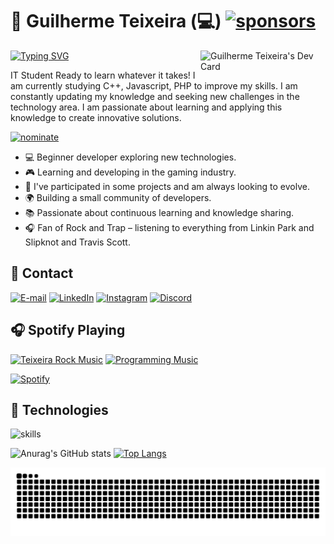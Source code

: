 # 👋 Guilherme Teixeira (💻) [![sponsors](https://img.shields.io/badge/Sponsor-%E2%9D%A4-%23db61a2.svg?&logo=github&logoColor=white&labelColor=181717&style=flat-square)](https://github.com/NightFall-Gaming)

<a href="https://app.daily.dev/guilhermeteixeira01">
    <img src="https://api.daily.dev/devcards/v2/h8lHIdrV6TnDW6TBtrCap.png?type=default&r=y1g" style="min-width: 200px; max-width: 250px; width: 30%" alt="Guilherme Teixeira's Dev Card" align="right"/>
</a>

[![Typing SVG](https://readme-typing-svg.demolab.com?font=Roboto&size=32&pause=1000&color=F7EF00&center=true&vCenter=true&width=200&height=48&lines=Full+Stack;Software+Dev)](https://git.io/typing-svg)

IT Student Ready to learn whatever it takes! I am currently studying C++, Javascript, PHP to improve my skills. I am constantly updating my knowledge and seeking new challenges in the technology area. I am passionate about learning and applying this knowledge to create innovative solutions.

[![nominate](https://img.shields.io/badge/Star-Nominate%20@guilhermeteixeira01-ffdd00.svg?logo=github&labelColor=181717&longCache=true&style=for-the-badge)](https://stars.github.com/nominate)

- 💻 Beginner developer exploring new technologies.
- 🎮 Learning and developing in the gaming industry.
- 🚀 I've participated in some projects and am always looking to evolve.
- 🌍 Building a small community of developers.
- 📚 Passionate about continuous learning and knowledge sharing.
- 🎧 Fan of Rock and Trap – listening to everything from Linkin Park and Slipknot and Travis Scott.

## 📲 Contact

[![E-mail](https://img.shields.io/badge/-Email-ffdd00?style=for-the-badge&logo=Gmail&logoColor=000000&color:FFF)](mailto:guilherme.teixeira00@outlook.com)
[![LinkedIn](https://img.shields.io/badge/-LinkedIn-ffdd00?style=for-the-badge&logo=linkedin&logoColor=000000&color:FFF)](https://www.linkedin.com/in/guilherme-teixeira-86499732a/)
[![Instagram](https://img.shields.io/badge/-Instagram-ffdd00?style=for-the-badge&logo=instagram&logoColor=000000&color:FFF)](https://www.instagram.com/teixeira_tatto_/)
[![Discord](https://img.shields.io/badge/-discord-ffdd00?style=for-the-badge&logo=discord&logoColor=000000&color:FFF)](https://discord.gg/sZnuksgens)

## 🎧 Spotify Playing

[![Teixeira Rock Music](https://img.shields.io/badge/Teixeira%20Rock%20Music-%231DB954.svg?&style=flat-square&logo=spotify&logoColor=white)](https://open.spotify.com/intl-pt/artist/05fG473iIaoy82BF1aGhL8) [![Programming Music](https://img.shields.io/badge/Programming%20Music-%231DB954.svg?&style=flat-square&logo=spotify&logoColor=white)](https://open.spotify.com/intl-pt/artist/0Y5tJX1MQlPlqiwlOH1tJY)

[![Spotify](https://spotify-github-profile.kittinanx.com/api/view.svg?uid=31alvuw6hdcl4cf65mroprno6ajy&redirect=true][https://spotify-github-profile.kittinanx.com/api/view.svg?uid=31alvuw6hdcl4cf65mroprno6ajy&cover_image=true&theme=novatorem&show_offline=true&background_color=000000&interchange=true&bar_color=ffd700&bar_color_cover=false)](https://open.spotify.com/user/31alvuw6hdcl4cf65mroprno6ajy)

## 🔧 Technologies

![skills](https://skillicons.dev/icons?i=html,css,js,php,git,cpp,discord,github,lua,vscode,nodejs,java,react,py&theme=light)

![Anurag's GitHub stats](https://github-readme-stats.vercel.app/api?username=guilhermeteixeira01&show_icons=true&theme=dark)
[![Top Langs](https://github-readme-stats.vercel.app/api/top-langs/?username=guilhermeteixeira01&layout=compact&theme=dark)](https://github.com/anuraghazra/github-readme-stats)

<picture align="center">
  <source media="(prefers-color-scheme: dark)" srcset="https://raw.githubusercontent.com/guilhermeteixeira01/guilhermeteixeira01/output/github-contribution-grid-snake-dark.svg">
  <source media="(prefers-color-scheme: light)" srcset="https://raw.githubusercontent.com/guilhermeteixeira01/guilhermeteixeira01/output/github-contribution-grid-snake-dark.svg">
  <img align="center" alt="github contribution grid snake animation" src="https://raw.githubusercontent.com/guilhermeteixeira01/guilhermeteixeira01/output/github-contribution-grid-snake.svg">
</picture>
